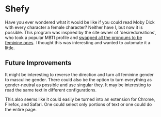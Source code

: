 # Shefy

Have you ever wondered what it would be like if you could read Moby Dick with every character a female character? Neither have I, but now it is possible. This program was inspired by the site owner of 'desiredcreations', who took a popular MBTI profile and [swapped all the pronouns to be feminine ones](https://web.archive.org/web/20180422041753/https://desiredcreations.com/Misc_INTP4Her.html). I thought this was interesting and wanted to automate it a little.

## Future Improvements

It might be interesting to reverse the direction and turn all feminine gender to masculine gender. There could also be the option to turn everything as gender-neutral as possible and use singular they. It may be interesting to read the same text in different configurations.

This also seems like it could easily be turned into an extension for Chrome, Firefox, and Safari. One could select only portions of text or one could do the entire page.
